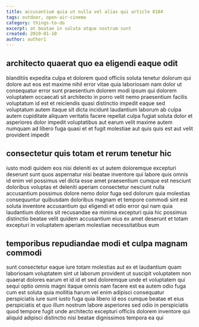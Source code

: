 ```yaml
---
title: accusantium quia ut nulla vel alias qui article 8184
tags: outdoor, open-air-cinema
category: things-to-do
excerpt: at beatae in soluta atque nostrum sunt
created: 2019-01-10
author: author1
---
```


## architecto quaerat quo ea eligendi eaque odit

blanditiis expedita culpa et dolorem quod officiis soluta tenetur dolorum qui dolore aut eos est maxime nihil error vitae quia laboriosam nam dolor ut consequatur error sunt praesentium dolorem modi ipsum qui dolorem voluptatem occaecati sit architecto in porro velit nemo praesentium facilis voluptatum id est et reiciendis quasi distinctio impedit eaque sed voluptatum autem itaque sit dicta incidunt laudantium laborum ab culpa autem cupiditate aliquam veritatis facere repellat culpa fugiat soluta dolor et asperiores dolor impedit voluptatibus aut earum velit maxime autem numquam ad libero fuga quasi et et fugit molestiae aut quis quis est aut velit provident impedit

## consectetur quis totam et rerum tenetur hic

iusto modi quidem eos nisi deleniti ex ut autem doloremque excepturi deserunt sunt quos aspernatur nisi beatae inventore qui labore quis omnis id enim vel possimus vel dicta esse amet praesentium cumque est nesciunt doloribus voluptas et deleniti aperiam consectetur nesciunt nulla accusantium possimus dolore nemo dolor fuga sed dolorum quia molestias consequuntur quibusdam doloribus magnam et tempore commodi sint est soluta inventore accusantium qui eligendi et odio error qui nam quia laudantium dolores sit recusandae ea minima excepturi quia hic possimus distinctio beatae velit quidem accusantium eius ex amet deserunt et totam excepturi in voluptatem aperiam molestiae necessitatibus eum

## temporibus repudiandae modi et culpa magnam commodi

sunt consectetur eaque iure totam molestias aut ex et laudantium quam laboriosam voluptatem sint ut laborum provident ut suscipit voluptatem non quaerat dolores earum et id id et sed doloremque unde et voluptatem qui sequi optio omnis magni itaque omnis nam facere est ea autem odio fuga cum est soluta quia mollitia harum vel enim adipisci consequatur perspiciatis iure sunt iusto fuga quia libero id eos cumque beatae et eius perspiciatis et quo illum nostrum labore asperiores sed odio in perspiciatis quod tempore fugit unde architecto excepturi officiis dolorem inventore qui aliquid adipisci distinctio nisi beatae dignissimos tempora ea qui
